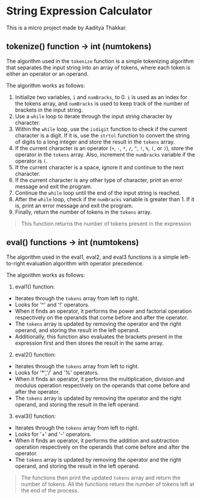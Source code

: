 # String Expression Calculator
This is a micro project made by Aaditya Thakkar.

## tokenize() function -> int (numtokens)
The algorithm used in the `tokenize` function is a simple tokenizing algorithm that separates the input string into an array of tokens, where each token is either an operator or an operand.

The algorithm works as follows:
1. Initialize two variables, `i` and `numBracks`, to 0. `i` is used as an index for the tokens array, and `numBracks` is used to keep track of the number of brackets in the input string.
2. Use a `while` loop to iterate through the input string character by character.
3. Within the `while` loop, use the `isdigit` function to check if the current character is a digit. If it is, use the `strtol` function to convert the string of digits to a long integer and store the result in the `tokens` array.
4. If the current character is an operator (`+`, `-`, `*`, `/`, `^`, `!`, `%`, `(`, or `)`), store the operator in the `tokens` array. Also, increment the `numBracks` variable if the operator is `(`.
5. If the current character is a space, ignore it and continue to the next character.
6. If the current character is any other type of character, print an error message and exit the program.
7. Continue the `while` loop until the end of the input string is reached.
8. After the `while` loop, check if the `numBracks` variable is greater than 1. If it is, print an error message and exit the program.
9. Finally, return the number of tokens in the `tokens` array.

> This function returns the number of tokens present in the expression

## eval() functions -> int (numtokens)

The algorithm used in the eval1, eval2, and eval3 functions is a simple left-to-right evaluation algorithm with operator precedence. 

The algorithm works as follows:

1. eval1() function:
- Iterates through the `tokens` array from left to right.
- Looks for '^' and '!' operators.
- When it finds an operator, it performs the power and factorial operation respectively on the operands that come before and after the operator.
- The `tokens` array is updated by removing the operator and the right operand, and storing the result in the left operand.
- Additionally, this function also evaluates the brackets present in the expression first and then stores the result in the same array.

2. eval2() function:
- Iterates through the `tokens` array from left to right.
- Looks for '*','/' and '%' operators.
- When it finds an operator, it performs the multiplication, division and modulus operation respectively on the operands that come before and after the operator.
- The `tokens` array is updated by removing the operator and the right operand, and storing the result in the left operand.

3. eval3() function:
- Iterates through the `tokens` array from left to right.
- Looks for '+' and '-' operators.
- When it finds an operator, it performs the addition and subtraction operation respectively on the operands that come before and after the operator.
- The `tokens` array is updated by removing the operator and the right operand, and storing the result in the left operand.

> The functions then print the updated `tokens` array and return the number of tokens. All the functions return the number of tokens left at the end of the process.

